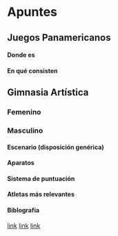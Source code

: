 # Apuntes
## Juegos Panamericanos
#### Donde es
#### En qué consisten
## Gimnasia Artística
### Femenino
### Masculino
#### Escenario (disposición genérica)
#### Aparatos
#### Sistema de puntuación
#### Atletas más relevantes
#### Biblografía
[link](https://olympics.com/es/deportes/gimnasia-artistica/) 
[link](https://concepto.de/gimnasia-artistica/)
[link](https://www.santiago2023.org/es/deportes/gimnasia-artistica-femenina.html)
